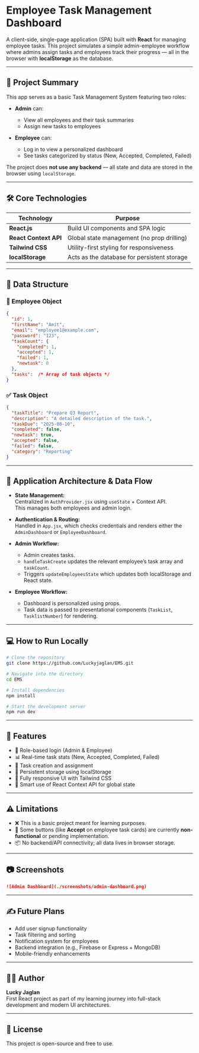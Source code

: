 
# Employee Task Management Dashboard

A client-side, single-page application (SPA) built with **React** for managing employee tasks. This project simulates a simple admin-employee workflow where admins assign tasks and employees track their progress — all in the browser with **localStorage** as the database.

---

## 🚀 Project Summary

This app serves as a basic Task Management System featuring two roles:

- **Admin** can:
  - View all employees and their task summaries
  - Assign new tasks to employees

- **Employee** can:
  - Log in to view a personalized dashboard
  - See tasks categorized by status (New, Accepted, Completed, Failed)

The project does **not use any backend** — all state and data are stored in the browser using `localStorage`.

---

## 🛠 Core Technologies

| Technology      | Purpose                                      |
|-----------------|----------------------------------------------|
| **React.js**    | Build UI components and SPA logic            |
| **React Context API** | Global state management (no prop drilling) |
| **Tailwind CSS**| Utility-first styling for responsiveness     |
| **localStorage**| Acts as the database for persistent storage  |

---

## 📁 Data Structure

### 👤 Employee Object

```json
{
  "id": 1,
  "firstName": "Amit",
  "email": "employee1@example.com",
  "password": "123",
  "taskCount": {
    "completed": 1,
    "accepted": 1,
    "failed": 1,
    "newtask": 0
  },
  "tasks":  /* Array of task objects */ 
}
```

### ✅ Task Object

```json
{
  "taskTitle": "Prepare Q3 Report",
  "description": "A detailed description of the task.",
  "taskDue": "2025-08-10",
  "completed": false,
  "newtask": true,
  "accepted": false,
  "failed": false,
  "category": "Reporting"
}
```

---

## 🧭 Application Architecture & Data Flow

- **State Management:**  
  Centralized in `AuthProvider.jsx` using `useState` + Context API.  
  This manages both employees and admin login.

- **Authentication & Routing:**  
  Handled in `App.jsx`, which checks credentials and renders either the `AdminDashboard` or `EmployeeDashboard`.

- **Admin Workflow:**  
  - Admin creates tasks.
  - `handleTaskCreate` updates the relevant employee’s task array and `taskCount`.
  - Triggers `updateEmployeesState` which updates both localStorage and React state.

- **Employee Workflow:**  
  - Dashboard is personalized using props.
  - Task data is passed to presentational components (`TaskList`, `TasklistNumber`) for rendering.

---

## 💻 How to Run Locally

```bash
# Clone the repository
git clone https://github.com/Luckyjaglan/EMS.git

# Navigate into the directory
cd EMS

# Install dependencies
npm install

# Start the development server
npm run dev
```

---

## 📌 Features

- 🔐 Role-based login (Admin & Employee)
- 📊 Real-time task stats (New, Accepted, Completed, Failed)
- 📝 Task creation and assignment
- 💾 Persistent storage using localStorage
- 🧱 Fully responsive UI with Tailwind CSS
- 🧠 Smart use of React Context API for global state

---

## ⚠️ Limitations

- ❌ This is a basic project meant for learning purposes.
- 🚧 Some buttons (like **Accept** on employee task cards) are currently **non-functional** or pending implementation.
- 📦 No backend/API connectivity; all data lives in browser storage.

---

## 📷 Screenshots


```markdown
![Admin Dashboard](./screenshots/admin-dashboard.png)
```

---

## ✍️ Future Plans

- Add user signup functionality
- Task filtering and sorting
- Notification system for employees
- Backend integration (e.g., Firebase or Express + MongoDB)
- Mobile-friendly enhancements

---

## 🙋‍♂️ Author

**Lucky Jaglan**  
First React project as part of my learning journey into full-stack development and modern UI architectures.

---

## 📜 License

This project is open-source and free to use.
